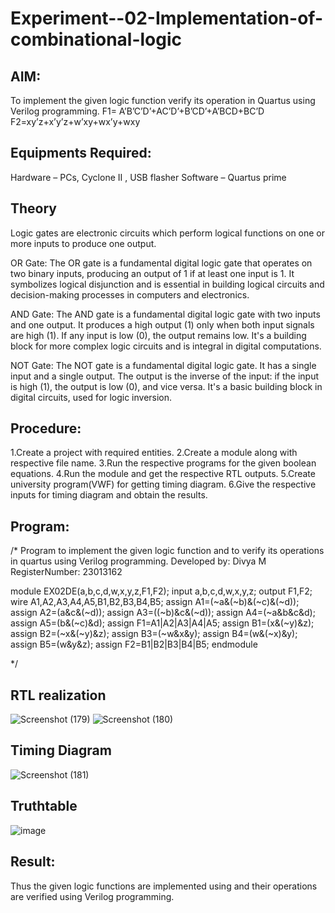 # Experiment--02-Implementation-of-combinational-logic

 
## AIM:
To implement the given logic function verify its operation in Quartus using Verilog programming.
 F1= A’B’C’D’+AC’D’+B’CD’+A’BCD+BC’D
F2=xy’z+x’y’z+w’xy+wx’y+wxy
 
## Equipments Required:
 Hardware – PCs, Cyclone II , USB flasher
 Software – Quartus prime

## Theory
 Logic gates are electronic circuits which perform logical functions on one or more inputs to produce one output.

OR Gate:
The OR gate is a fundamental digital logic gate that operates on two binary inputs, producing an output of 1 if at least one input is 1. It symbolizes logical disjunction and is essential in building logical circuits and decision-making processes in computers and electronics.

AND Gate:
The AND gate is a fundamental digital logic gate with two inputs and one output. It produces a high output (1) only when both input signals are high (1). If any input is low (0), the output remains low. It's a building block for more complex logic circuits and is integral in digital computations.

NOT Gate:
The NOT gate is a fundamental digital logic gate. It has a single input and a single output. The output is the inverse of the input: if the input is high (1), the output is low (0), and vice versa. It's a basic building block in digital circuits, used for logic inversion.

## Procedure:
1.Create a project with required entities.
2.Create a module along with respective file name.
3.Run the respective programs for the given boolean equations.
4.Run the module and get the respective RTL outputs.
5.Create university program(VWF) for getting timing diagram.
6.Give the respective inputs for timing diagram and obtain the results.
## Program:
/*
Program to implement the given logic function and to verify its operations in quartus using Verilog programming.
Developed by: Divya M
RegisterNumber: 23013162

module EX02DE(a,b,c,d,w,x,y,z,F1,F2);
input a,b,c,d,w,x,y,z;
output F1,F2;
wire A1,A2,A3,A4,A5,B1,B2,B3,B4,B5;
assign A1=(~a&(~b)&(~c)&(~d));
assign A2=(a&c&(~d));
assign A3=((~b)&c&(~d));
assign A4=(~a&b&c&d);
assign A5=(b&(~c)&d);
assign F1=A1|A2|A3|A4|A5;
assign B1=(x&(~y)&z);
assign B2=(~x&(~y)&z);
assign B3=(~w&x&y);
assign B4=(w&(~x)&y);
assign B5=(w&y&z);
assign F2=B1|B2|B3|B4|B5;
endmodule

*/
## RTL realization
![Screenshot (179)](https://github.com/DivyaMunirathnamm/Experiment--02-Implementation-of-combinational-logic-/assets/147474097/29106b3d-a463-4451-8b1d-7e04d4e19d2f)
![Screenshot (180)](https://github.com/DivyaMunirathnamm/Experiment--02-Implementation-of-combinational-logic-/assets/147474097/b75229a4-a95a-47a6-9c43-eb70ebce671f)

## Timing Diagram
![Screenshot (181)](https://github.com/DivyaMunirathnamm/Experiment--02-Implementation-of-combinational-logic-/assets/147474097/3679f249-83c4-42fd-b61d-ff0457f0725a)

## Truthtable
![image](https://github.com/DivyaMunirathnamm/Experiment--02-Implementation-of-combinational-logic-/assets/147474097/009d2224-e082-45af-990e-688d2c6d1013)


## Result:
Thus the given logic functions are implemented using  and their operations are verified using Verilog programming.
